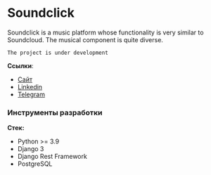 # Soundclick
Soundclick is a music platform whose functionality is very similar to Soundcloud. The musical component is quite diverse.

```
The project is under development
```
**Ссылки**:
- [Сайт](https://web-cpv.ru)
- [Linkedin](https://www.linkedin.cn/in/roman-spiridonov-8b75891a2/)
- [Telegram](https://telegram.me/ArtFix13)

### Инструменты разработки

**Стек:**
- Python >= 3.9
- Django 3
- Django Rest Framework
- PostgreSQL

